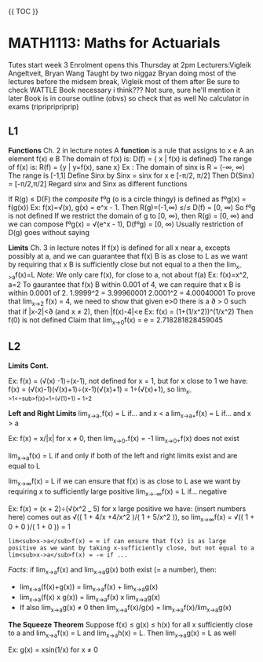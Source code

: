 {{ TOC }}
# MATH1113: Maths for Actuarials
Tutes start week 3
Enrolment opens this Thursday at 2pm
Lecturers:Vigleik Angeltveit, Bryan Wang
Taught by two niggaz
Bryan doing most of the lectures before the midsem break, Vigleik most of them after
Be sure to check WATTLE
Book necessary i think??? Not sure, sure he'll mention it later
Book is in course outline (obvs) so check that as well
No calculator in exams (ripripripriprip)



## L1

**Functions**
Ch. 2 in lecture notes
A **function** is a rule that assigns to x e A an element f(x) e B
The domain of f(x) is: D(f) = { x | f(x) is defined}
The range of f(x) is: R(f) = {y | y=f(x), sane x}
Ex : The domain of sinx is R = (-∞, ∞)
The range is [-1,1]
Define Sinx by Sinx = sinx for x e [-π/2, π/2]
Then D(Sinx) = [-π/2,π/2]
Regard sinx and Sinx as different functions

If R(g) ≤ D(F) the *composite* fºg (o is a circle thingy)
is defined as
fºg(x) = f(g(x))
Ex: f(x)=√(x), g(x) = e^x - 1. Then
    R(g)=(-1,∞) ≤/≤ D(f) = [0, ∞)
    So fºg is not defined
If we restrict the domain of g to [0, ∞), then R(g) = [0, ∞) and we can compose
fºg(x) = √(e^x - 1), D(fºg) = [0, ∞)
Usually restriction of D(g) goes without saying

**Limits** 
Ch. 3 in lecture notes
If f(x) is defined for all x near a, excepts possibly at a, and we can guarantee that f(x) B is as close to L as we want by requiring that x B is sufficiently close but not equal to a then the lim<sub>x->a</sub>f(x)=L
*Note*: We only care f(x), for close to a, not about f(a)
Ex: f(x)=x^2, a=2
    To gaurantee that f(x) B within 0.001 of 4, we can require that x B is within 0.0001 of 2.
    1.9999^2 = 3.99960001
    2.0001^2 = 4.00040001
To prove that lim<sub>x->2</sub> f(x) = 4, we need to show that given e>0 there is a ∂ > 0 such that if |x-2|<∂ (and x ≠ 2), then |f(x)-4|<e
Ex: f(x) = (1+(1/x^2))^(1/x^2)
Then f(0) is not defined
Claim that lim<sub>x->0</sub>f(x) = e = 2.718281828459045


## L2

**Limits Cont.**

Ex: f(x) = (√(x) -1)÷(x-1), not defined for x = 1, but for x close to 1 we have:
    f(x) = (√(x)-1)(√(x)+1)÷(x-1)(√(x)+1) = 1÷(√(x)+1), so lim<sub>x->1<÷sub>f(x)=1÷(√(1)+1) = 1÷2

**Left and Right Limits**
lim<sub>x->a-</sub>f(x) = L if... and x < a
lim<sub>x->a+</sub>f(x) = L if... and x > a

Ex: f(x) = x/|x| for x ≠ 0, then lim<sub>x->0-</sub>f(x) = -1
    lim<sub>x->0+</sub>f(x) does not exist

lim<sub>x->a</sub>f(x) = L if and only if both of the left and right limits exist and are equal to L

lim<sub>x->∞</sub>f(x) = L if we can ensure that f(x) is as close to L ase we want by requiring x to sufficiently large positive
lim<sub>x->-∞</sub>f(x) = L if... negative

Ex: f(x) = (x + 2)÷(√(x^2 _ 5) for x large positive we have:
    (insert numbers here)
    comes out as √(( 1 + 4/x +4/x^2 )/( 1 + 5/x^2 )), so lim<sub>x->∞</sub>f(x) = √(( 1 + 0 + 0 )/( 1 + 0 )) = 1

    lim<sub>x->a</sub>f(x) = ∞ if can ensure that f(x) is as large positive as we want by taking x-sufficiently close, but not equal to a
    lim<sub>x->a</sub>f(x) = -∞ if ...

*Facts*: if lim<sub>x->a</sub>f(x) and lim<sub>x->a</sub>g(x) both exist (= a number), then:
- lim<sub>x->a</sub>(f(x)+g(x)) = lim<sub>x->a</sub>f(x) + lim<sub>x->a</sub>g(x)
- lim<sub>x->a</sub>(f(x) x g(x)) = lim<sub>x->a</sub>f(x) x lim<sub>x->a</sub>g(x)
- If also lim<sub>x->a</sub>g(x) ≠ 0 then lim<sub>x->a</sub>f(x)/g(x) = lim<sub>x->a</sub>f(x)/lim<sub>x->a</sub>g(x) 

**The Squeeze Theorem**
Suppose f(x) ≤ g(x) ≤ h(x) for all x sufficiently close to a and lim<sub>x->a</sub>f(x) = L and lim<sub>x->a</sub>h(x) = L. Then lim<sub>x->a</sub>g(x) = L as well

Ex: g(x) = xsin(1/x) for x ≠ 0
